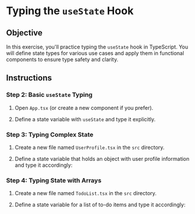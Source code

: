 # Typing the `useState` Hook

## Objective

In this exercise, you'll practice typing the `useState` hook in TypeScript. You will define state types for various use cases and apply them in functional components to ensure type safety and clarity.

## Instructions

### Step 2: Basic `useState` Typing

1. Open `App.tsx` (or create a new component if you prefer).

2. Define a state variable with `useState` and type it explicitly.

### Step 3: Typing Complex State

1. Create a new file named `UserProfile.tsx` in the `src` directory.

2. Define a state variable that holds an object with user profile information and type it accordingly:

### Step 4: Typing State with Arrays

1. Create a new file named `TodoList.tsx` in the `src` directory.

2. Define a state variable for a list of to-do items and type it accordingly: